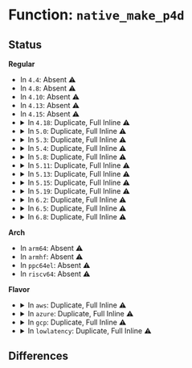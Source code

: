# Function: <code>native_make_p4d</code>

## Status
<b>Regular</b>
<ul>
<li>
In <code>4.4</code>: Absent ⚠️
</li>
<li>
In <code>4.8</code>: Absent ⚠️
</li>
<li>
In <code>4.10</code>: Absent ⚠️
</li>
<li>
In <code>4.13</code>: Absent ⚠️
</li>
<li>
In <code>4.15</code>: Absent ⚠️
</li>
<li>
<details>
<summary>In <code>4.18</code>: Duplicate, Full Inline ⚠️</summary>

**Collision:** Static Duplication

**Inline:** Full

**Transformation:** False

**Instances:**

```
In arch/x86/kernel/paravirt.c (0)
Location: arch/x86/include/asm/pgtable_types.h:299
Inline: True
```
```
In arch/x86/mm/mem_encrypt_identity.c (0)
Location: arch/x86/include/asm/pgtable_types.h:299
Inline: True
```
</details>
</li>
<li>
<details>
<summary>In <code>5.0</code>: Duplicate, Full Inline ⚠️</summary>

**Collision:** Static Duplication

**Inline:** Full

**Transformation:** False

**Instances:**

```
In arch/x86/kernel/paravirt.c (0)
Location: arch/x86/include/asm/pgtable_types.h:323
Inline: True
```
```
In arch/x86/mm/mem_encrypt_identity.c (0)
Location: arch/x86/include/asm/pgtable_types.h:323
Inline: True
```
</details>
</li>
<li>
<details>
<summary>In <code>5.3</code>: Duplicate, Full Inline ⚠️</summary>

**Collision:** Static Duplication

**Inline:** Full

**Transformation:** False

**Instances:**

```
In arch/x86/kernel/paravirt.c (0)
Location: arch/x86/include/asm/pgtable_types.h:322
Inline: True
```
```
In arch/x86/mm/mem_encrypt_identity.c (0)
Location: arch/x86/include/asm/pgtable_types.h:322
Inline: True
```
</details>
</li>
<li>
<details>
<summary>In <code>5.4</code>: Duplicate, Full Inline ⚠️</summary>

**Collision:** Static Duplication

**Inline:** Full

**Transformation:** False

**Instances:**

```
In arch/x86/kernel/paravirt.c (0)
Location: arch/x86/include/asm/pgtable_types.h:322
Inline: True
```
```
In arch/x86/mm/mem_encrypt_identity.c (0)
Location: arch/x86/include/asm/pgtable_types.h:322
Inline: True
```
</details>
</li>
<li>
<details>
<summary>In <code>5.8</code>: Duplicate, Full Inline ⚠️</summary>

**Collision:** Static Duplication

**Inline:** Full

**Transformation:** False

**Instances:**

```
In arch/x86/xen/mmu_pv.c (ffffffff81029e7c)
Location: arch/x86/include/asm/pgtable_types.h:334
Inline: True
Inline callers:
  - arch/x86/xen/mmu_pv.c:xen_make_p4d
```
```
In arch/x86/kernel/paravirt.c (0)
Location: arch/x86/include/asm/pgtable_types.h:334
Inline: True
```
```
In arch/x86/mm/mem_encrypt_identity.c (0)
Location: arch/x86/include/asm/pgtable_types.h:334
Inline: True
```
</details>
</li>
<li>
<details>
<summary>In <code>5.11</code>: Duplicate, Full Inline ⚠️</summary>

**Collision:** Static Duplication

**Inline:** Full

**Transformation:** False

**Instances:**

```
In arch/x86/xen/mmu_pv.c (ffffffff8102a85c)
Location: arch/x86/include/asm/pgtable_types.h:335
Inline: True
Inline callers:
  - arch/x86/xen/mmu_pv.c:xen_make_p4d
```
```
In arch/x86/kernel/paravirt.c (0)
Location: arch/x86/include/asm/pgtable_types.h:335
Inline: True
```
```
In arch/x86/mm/init_64.c (ffffffff81c3cbd6)
Location: arch/x86/include/asm/pgtable_types.h:335
Inline: True
Inline callers:
  - arch/x86/mm/init_64.c:free_pud_table
```
```
In arch/x86/mm/mem_encrypt_identity.c (0)
Location: arch/x86/include/asm/pgtable_types.h:335
Inline: True
```
```
In mm/memory.c (0)
Location: arch/x86/include/asm/pgtable_types.h:335
Inline: True
```
```
In mm/pgtable-generic.c (0)
Location: arch/x86/include/asm/pgtable_types.h:335
Inline: True
```
</details>
</li>
<li>
<details>
<summary>In <code>5.13</code>: Duplicate, Full Inline ⚠️</summary>

**Collision:** Static Duplication

**Inline:** Full

**Transformation:** False

**Instances:**

```
In arch/x86/xen/mmu_pv.c (ffffffff8102b44c)
Location: arch/x86/include/asm/pgtable_types.h:333
Inline: True
Inline callers:
  - arch/x86/xen/mmu_pv.c:xen_make_p4d
```
```
In arch/x86/kernel/paravirt.c (0)
Location: arch/x86/include/asm/pgtable_types.h:333
Inline: True
```
```
In arch/x86/mm/init_64.c (ffffffff81c2f673)
Location: arch/x86/include/asm/pgtable_types.h:333
Inline: True
Inline callers:
  - arch/x86/mm/init_64.c:remove_p4d_table
```
```
In arch/x86/mm/mem_encrypt_identity.c (0)
Location: arch/x86/include/asm/pgtable_types.h:333
Inline: True
```
```
In mm/memory.c (0)
Location: arch/x86/include/asm/pgtable_types.h:333
Inline: True
```
```
In mm/pgtable-generic.c (0)
Location: arch/x86/include/asm/pgtable_types.h:333
Inline: True
```
</details>
</li>
<li>
<details>
<summary>In <code>5.15</code>: Duplicate, Full Inline ⚠️</summary>

**Collision:** Static Duplication

**Inline:** Full

**Transformation:** False

**Instances:**

```
In arch/x86/xen/mmu_pv.c (ffffffff8102fbac)
Location: arch/x86/include/asm/pgtable_types.h:331
Inline: True
Inline callers:
  - arch/x86/xen/mmu_pv.c:xen_make_p4d
```
```
In arch/x86/kernel/paravirt.c (0)
Location: arch/x86/include/asm/pgtable_types.h:331
Inline: True
```
```
In arch/x86/mm/init_64.c (ffffffff81d4dd74)
Location: arch/x86/include/asm/pgtable_types.h:331
Inline: True
Inline callers:
  - arch/x86/mm/init_64.c:remove_p4d_table
```
```
In arch/x86/mm/mem_encrypt_identity.c (0)
Location: arch/x86/include/asm/pgtable_types.h:331
Inline: True
```
```
In mm/memory.c (0)
Location: arch/x86/include/asm/pgtable_types.h:331
Inline: True
```
```
In mm/pgtable-generic.c (0)
Location: arch/x86/include/asm/pgtable_types.h:331
Inline: True
```
</details>
</li>
<li>
<details>
<summary>In <code>5.19</code>: Duplicate, Full Inline ⚠️</summary>

**Collision:** Static Duplication

**Inline:** Full

**Transformation:** False

**Instances:**

```
In arch/x86/xen/mmu_pv.c (ffffffff8103516c)
Location: arch/x86/include/asm/pgtable_types.h:333
Inline: True
Inline callers:
  - arch/x86/xen/mmu_pv.c:xen_make_p4d
```
```
In arch/x86/kernel/paravirt.c (0)
Location: arch/x86/include/asm/pgtable_types.h:333
Inline: True
```
```
In arch/x86/mm/init_64.c (ffffffff81f1daf1)
Location: arch/x86/include/asm/pgtable_types.h:333
Inline: True
Inline callers:
  - arch/x86/mm/init_64.c:remove_p4d_table
```
```
In arch/x86/mm/mem_encrypt_identity.c (0)
Location: arch/x86/include/asm/pgtable_types.h:333
Inline: True
```
```
In mm/memory.c (0)
Location: arch/x86/include/asm/pgtable_types.h:333
Inline: True
```
```
In mm/pgtable-generic.c (0)
Location: arch/x86/include/asm/pgtable_types.h:333
Inline: True
```
</details>
</li>
<li>
<details>
<summary>In <code>6.2</code>: Duplicate, Full Inline ⚠️</summary>

**Collision:** Static Duplication

**Inline:** Full

**Transformation:** False

**Instances:**

```
In arch/x86/xen/mmu_pv.c (ffffffff8103cd7c)
Location: arch/x86/include/asm/pgtable_types.h:314
Inline: True
Inline callers:
  - arch/x86/xen/mmu_pv.c:xen_make_p4d
```
```
In arch/x86/kernel/paravirt.c (0)
Location: arch/x86/include/asm/pgtable_types.h:314
Inline: True
```
```
In arch/x86/mm/init_64.c (0)
Location: arch/x86/include/asm/pgtable_types.h:314
Inline: True
```
```
In arch/x86/mm/mem_encrypt_identity.c (0)
Location: arch/x86/include/asm/pgtable_types.h:314
Inline: True
```
```
In mm/memory.c (0)
Location: arch/x86/include/asm/pgtable_types.h:314
Inline: True
```
```
In mm/pgtable-generic.c (0)
Location: arch/x86/include/asm/pgtable_types.h:314
Inline: True
```
</details>
</li>
<li>
<details>
<summary>In <code>6.5</code>: Duplicate, Full Inline ⚠️</summary>

**Collision:** Static Duplication

**Inline:** Full

**Transformation:** False

**Instances:**

```
In arch/x86/xen/mmu_pv.c (ffffffff8103cc5d)
Location: arch/x86/include/asm/pgtable_types.h:315
Inline: True
Inline callers:
  - arch/x86/xen/mmu_pv.c:xen_make_p4d
```
```
In arch/x86/kernel/paravirt.c (0)
Location: arch/x86/include/asm/pgtable_types.h:315
Inline: True
```
```
In arch/x86/mm/init_64.c (0)
Location: arch/x86/include/asm/pgtable_types.h:315
Inline: True
```
```
In arch/x86/mm/mem_encrypt_identity.c (0)
Location: arch/x86/include/asm/pgtable_types.h:315
Inline: True
```
```
In mm/memory.c (0)
Location: arch/x86/include/asm/pgtable_types.h:315
Inline: True
```
```
In mm/pgtable-generic.c (0)
Location: arch/x86/include/asm/pgtable_types.h:315
Inline: True
```
</details>
</li>
<li>
<details>
<summary>In <code>6.8</code>: Duplicate, Full Inline ⚠️</summary>

**Collision:** Static Duplication

**Inline:** Full

**Transformation:** False

**Instances:**

```
In arch/x86/xen/mmu_pv.c (ffffffff8104312d)
Location: arch/x86/include/asm/pgtable_types.h:343
Inline: True
Inline callers:
  - arch/x86/xen/mmu_pv.c:xen_make_p4d
```
```
In arch/x86/kernel/paravirt.c (0)
Location: arch/x86/include/asm/pgtable_types.h:343
Inline: True
```
```
In arch/x86/mm/init_64.c (0)
Location: arch/x86/include/asm/pgtable_types.h:343
Inline: True
```
```
In arch/x86/mm/mem_encrypt_identity.c (0)
Location: arch/x86/include/asm/pgtable_types.h:343
Inline: True
```
```
In mm/memory.c (0)
Location: arch/x86/include/asm/pgtable_types.h:343
Inline: True
```
```
In mm/pgtable-generic.c (0)
Location: arch/x86/include/asm/pgtable_types.h:343
Inline: True
```
</details>
</li>
</ul>
<b>Arch</b>
<ul>
<li>
In <code>arm64</code>: Absent ⚠️
</li>
<li>
In <code>armhf</code>: Absent ⚠️
</li>
<li>
In <code>ppc64el</code>: Absent ⚠️
</li>
<li>
In <code>riscv64</code>: Absent ⚠️
</li>
</ul>
<b>Flavor</b>
<ul>
<li>
<details>
<summary>In <code>aws</code>: Duplicate, Full Inline ⚠️</summary>

**Collision:** Static Duplication

**Inline:** Full

**Transformation:** False

**Instances:**

```
In arch/x86/kernel/paravirt.c (0)
Location: arch/x86/include/asm/pgtable_types.h:322
Inline: True
```
```
In arch/x86/mm/mem_encrypt_identity.c (0)
Location: arch/x86/include/asm/pgtable_types.h:322
Inline: True
```
</details>
</li>
<li>
<details>
<summary>In <code>azure</code>: Duplicate, Full Inline ⚠️</summary>

**Collision:** Static Duplication

**Inline:** Full

**Transformation:** False

**Instances:**

```
In arch/x86/entry/vsyscall/vsyscall_64.c (0)
Location: arch/x86/include/asm/pgtable_types.h:322
Inline: True
```
```
In arch/x86/kernel/ldt.c (0)
Location: arch/x86/include/asm/pgtable_types.h:322
Inline: True
```
```
In arch/x86/kernel/espfix_64.c (0)
Location: arch/x86/include/asm/pgtable_types.h:322
Inline: True
```
```
In arch/x86/kernel/machine_kexec_64.c (0)
Location: arch/x86/include/asm/pgtable_types.h:322
Inline: True
```
```
In arch/x86/mm/init_64.c (0)
Location: arch/x86/include/asm/pgtable_types.h:322
Inline: True
```
```
In arch/x86/mm/fault.c (0)
Location: arch/x86/include/asm/pgtable_types.h:322
Inline: True
```
```
In arch/x86/mm/pageattr.c (0)
Location: arch/x86/include/asm/pgtable_types.h:322
Inline: True
```
```
In arch/x86/mm/tlb.c (0)
Location: arch/x86/include/asm/pgtable_types.h:322
Inline: True
```
```
In arch/x86/mm/kaslr.c (0)
Location: arch/x86/include/asm/pgtable_types.h:322
Inline: True
```
```
In arch/x86/mm/pti.c (0)
Location: arch/x86/include/asm/pgtable_types.h:322
Inline: True
```
```
In arch/x86/mm/mem_encrypt_identity.c (0)
Location: arch/x86/include/asm/pgtable_types.h:322
Inline: True
```
```
In arch/x86/platform/efi/efi_64.c (0)
Location: arch/x86/include/asm/pgtable_types.h:322
Inline: True
```
```
In mm/memory.c (0)
Location: arch/x86/include/asm/pgtable_types.h:322
Inline: True
```
```
In mm/pgtable-generic.c (0)
Location: arch/x86/include/asm/pgtable_types.h:322
Inline: True
```
```
In mm/sparse-vmemmap.c (0)
Location: arch/x86/include/asm/pgtable_types.h:322
Inline: True
```
```
In arch/x86/power/hibernate_64.c (0)
Location: arch/x86/include/asm/pgtable_types.h:322
Inline: True
```
```
In arch/x86/power/hibernate.c (0)
Location: arch/x86/include/asm/pgtable_types.h:322
Inline: True
```
</details>
</li>
<li>
<details>
<summary>In <code>gcp</code>: Duplicate, Full Inline ⚠️</summary>

**Collision:** Static Duplication

**Inline:** Full

**Transformation:** False

**Instances:**

```
In arch/x86/kernel/paravirt.c (0)
Location: arch/x86/include/asm/pgtable_types.h:322
Inline: True
```
```
In arch/x86/mm/mem_encrypt_identity.c (0)
Location: arch/x86/include/asm/pgtable_types.h:322
Inline: True
```
</details>
</li>
<li>
<details>
<summary>In <code>lowlatency</code>: Duplicate, Full Inline ⚠️</summary>

**Collision:** Static Duplication

**Inline:** Full

**Transformation:** False

**Instances:**

```
In arch/x86/kernel/paravirt.c (0)
Location: arch/x86/include/asm/pgtable_types.h:322
Inline: True
```
```
In arch/x86/mm/mem_encrypt_identity.c (0)
Location: arch/x86/include/asm/pgtable_types.h:322
Inline: True
```
</details>
</li>
</ul>

## Differences
